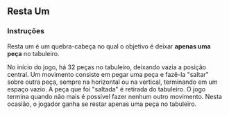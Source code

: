 ## Resta Um

### Instruções

Resta um é um quebra-cabeça no qual o objetivo é deixar **apenas uma peça** no
tabuleiro.

No início do jogo, há 32 peças no tabuleiro, deixando vazia a posição central.
Um movimento consiste em pegar uma peça e fazê-la "saltar" sobre outra peça,
sempre na horizontal ou na vertical, terminando em um espaço vazio. A peça que
foi "saltada" é retirada do tabuleiro. O jogo termina quando não mais é possível
fazer nenhum outro movimento. Nesta ocasião, o jogador ganha se restar apenas
uma peça no tabuleiro.